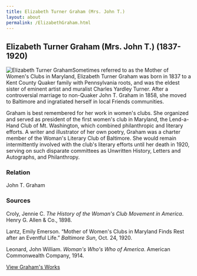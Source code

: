 ```yaml
---
title: Elizabeth Turner Graham (Mrs. John T.)
layout: about
permalink: /ElizabethGraham.html
---
```


## Elizabeth Turner Graham (Mrs. John T.) (1837-1920)
<div style="float: left"><img src="https://elizajames.github.io/WLCB_draft/assets/img/ElizabethGraham.jpg" alt="Elizabeth Turner Graham"></div>

Sometimes referred to as the Mother of Women's Clubs in Maryland, Elizabeth Turner Graham was born in 1837 to a Kent County Quaker family with Pennsylvania roots, and was the eldest sister of eminent artist and muralist Charles Yardley Turner. After a controversial marriage to non-Quaker John T. Graham in 1858, she moved to Baltimore and ingratiated herself in local Friends communities.

Graham is best remembered for her work in women's clubs. She organized and served as president of the first women's club in Maryland, the Lend-a-Hand Club of Mt. Washington, which combined philanthropic and literary efforts. A writer and illustrator of her own poetry, Graham was a charter member of the Woman's Literary Club of Baltimore. She would remain intermittently involved with the club's literary efforts until her death in 1920, serving on such disparate committees as Unwritten History, Letters and Autographs, and Philanthropy.

### Relation
John T. Graham

### Sources

Croly, Jennie C. *The History of the Woman's Club Movement in America*. Henry G. Allen & Co., 1898.

Lantz, Emily Emerson. “Mother of Women's Clubs in Maryland Finds Rest after an Eventful Life.” *Baltimore Sun*, Oct. 24, 1920. 

Leonard, John William. *Woman's Who's Who of America*. American Commonwealth Company, 1914.

[View Graham's Works](https://elizajames.github.io/WLCB_draft/browse.html#Elizabeth%20Turner)